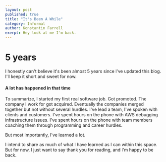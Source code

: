 ```yaml
---
layout: post
published: true
title: "It's Been A While"
category: Informal
author: Konstantin Farrell
exerpt: Hey look at me I'm back.
---
```


# 5 years

I honestly can't believe it's been almost 5 years since I've updated this blog. I'll keep it short and sweet for now.

#### A lot has happened in that time

To summarize, I started my first real software job. Got promoted. The company I work for got acquired. Eventually the companies merged together but not without several hurdles. I've lead a team, I've spoken with clients and customers. I've spent hours on the phone with AWS debugging infrastructure issues. I've spent hours on the phone with team members coaching them through programming and career hurdles.

But most importantly, I've learned a lot.

I intend to share as much of what I have learned as I can within this space. 
But for now, I just want to say thank you for reading, and I'm happy to be back.